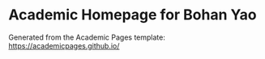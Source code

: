 # Academic Homepage for Bohan Yao
Generated from the Academic Pages template: https://academicpages.github.io/
